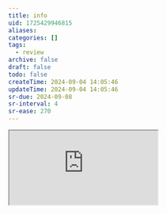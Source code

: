 ```yaml
---
title: info
uid: 1725429946815
aliases:
categories: []
tags:
  - review
archive: false
draft: false
todo: false
createTime: 2024-09-04 14:05:46
updateTime: 2024-09-04 14:05:46
sr-due: 2024-09-08
sr-interval: 4
sr-ease: 270
---
```


<iframe
  class="iframe_full"
  src="https://dict.youdao.com/result?word=info&lang=en"
>
</iframe>
